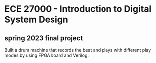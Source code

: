 ﻿# ECE 27000 - Introduction to Digital System Design
## spring 2023 final project
Built a drum machine that records the beat and plays with different play modes by using FPGA board and Verilog.

